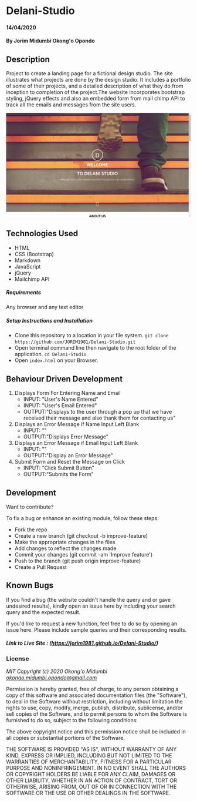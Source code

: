 # Delani-Studio
#### 14/04/2020
#### By **Jorim Midumbi Okong'o Opondo**
## Description

Project to create a landing page for a fictional design studio. The site illustrates what projects are done by the design studio. It includes a portfolio of some of their projects, and a detailed description of what they do from inception to completion of the project.The website incorporates bootstrap styling, jQuery effects and also an embedded form from mail chimp API to track all the emails and messages from the site users. 

![Delani-Studio](https://github.com/JORIM1981/Delani-Studio/blob/master/Screenshot.png)
## Technologies Used

- HTML 
- CSS (Bootstrap)
- Markdown
- JavaScript 
- jQuery 
- Mailchimp API 

##### Requirements

Any browser and any text editor

##### Setup Instructions and Installation

- Clone this repository to a location in your file system. `git clone https://github.com/JORIM1981/Delani-Studio.git`
- Open terminal command line then navigate to the root folder of the application. `cd Delani-Studio`
- Open `index.html` on your Browser.


## Behaviour Driven Development

1. Displays Form For Entering Name and Email
   - INPUT: "User's Name Entered"
   - INPUT: "User's Email Entered"
   - OUTPUT:"Displays to the user through a pop up that we have received their message and also thank them for contacting us"
2. Displays an Error Message if Name Input Left Blank
   - INPUT: ""
   - OUTPUT:"Displays Error Message"
3. Displays an Error Message if Email Input Left Blank
   - INPUT: "" 
   - OUTPUT:"Display an Error Message" 
4. Submit Form and Reset the Message on Click
   - INPUT: "Click Submit Button" 
   - OUTPUT:"Submits the Form"

## Development

Want to contribute? 

To fix a bug or enhance an existing module, follow these steps:
- Fork the repo
- Create a new branch (git checkout -b improve-feature)
- Make the appropriate changes in the files
- Add changes to reflect the changes made
- Commit your changes (git commit -am 'Improve feature')
- Push to the branch (git push origin improve-feature)
- Create a Pull Request


## Known Bugs

If you find a bug (the website couldn't handle the query and or gave undesired results), kindly open an issue here by including your search query and the expected result.

If you'd like to request a new function, feel free to do so by opening an issue here. Please include sample queries and their corresponding results.

##### Link to Live Site : (https://jorim1981.github.io/Delani-Studio/)

### License

*MIT Copyright (c) 2020 Okong'o Midumbi okongo.midumbi.opondo@gmail.com*

Permission is hereby granted, free of charge, to any person obtaining a copy of this software and associated documentation files (the "Software"), to deal in the Software without restriction, including without limitation the rights to use, copy, modify, merge, publish, distribute, sublicense, and/or sell copies of the Software, and to permit persons to whom the Software is furnished to do so, subject to the following conditions:

The above copyright notice and this permission notice shall be included in all copies or substantial portions of the Software.

THE SOFTWARE IS PROVIDED "AS IS", WITHOUT WARRANTY OF ANY KIND, EXPRESS OR IMPLIED, INCLUDING BUT NOT LIMITED TO THE WARRANTIES OF MERCHANTABILITY, FITNESS FOR A PARTICULAR PURPOSE AND NONINFRINGEMENT. IN NO EVENT SHALL THE AUTHORS OR COPYRIGHT HOLDERS BE LIABLE FOR ANY CLAIM, DAMAGES OR OTHER LIABILITY, WHETHER IN AN ACTION OF CONTRACT, TORT OR OTHERWISE, ARISING FROM, OUT OF OR IN CONNECTION WITH THE SOFTWARE OR THE USE OR OTHER DEALINGS IN THE SOFTWARE.
